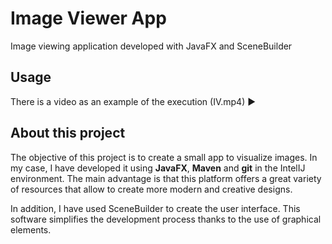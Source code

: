 # Image Viewer App

Image viewing application developed with JavaFX and SceneBuilder

## Usage
There is a video as an example of the execution (IV.mp4) :arrow_forward:

## About this project
The objective of this project is to create a small app to visualize images. In my case, I have developed it using **JavaFX**, **Maven** and **git** in the IntelIJ environment. The main advantage is that this platform offers a great variety of resources that allow to create more modern and creative designs.

In addition, I have used SceneBuilder to create the user interface. This software simplifies the development process thanks to the use of graphical elements.
